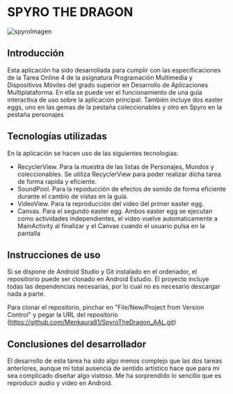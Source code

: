 #  SPYRO THE DRAGON

![spyroImagen](https://static.wikia.nocookie.net/logopedia/images/e/ed/Spyro_Logo_2018.png/revision/latest/scale-to-width-down/1000?cb=20191013032550)

## Introducción

Esta aplicación ha sido desarrollada para cumplir con las especificaciones de la Tarea Online 4 de la asignatura Programación Multimedia y Dispositivos Móviles del grado superior en Desarrollo de Aplicaciones Multiplataforma. En ella se puede ver el funcionamiento de una guía interactiva de uso sobre 
la aplicación principal. También incluye dos easter eggs, uno en las gemas de la pestaña coleccionables y otro en Spyro en la pestaña personajes


## Tecnologías utilizadas

En la aplicación se hacen uso de las siguientes tecnologias:

- RecyclerView. Para la muestra de las listas de Personajes, Mundos y coleccionables. Se utiliza RecyclerView para poder realizar dicha tarea de forma rapida y eficiente.
- SoundPool. Para la repoducción de efectos de sonido de forma eficiente durante el cambio de vistas en la guía.
- VideoView. Para la reproducción del video del primer easter egg.
- Canvas. Para el segundo easter egg. Ambos easter egg se ejecutan como actividades independientes, el video vuelve automaticamente a MainActivity al finalizar y el Canvas cuando el usuario pulsa en la pantalla


## Instrucciones de uso

Si se dispone de Android Studio y Git instalado en el ordenador, el repositiorio puede ser clonado en Android Estudio. El proyecto incluye todas las dependencias necesarias, por lo cual no es necesario descargar nada a parte. 

Para clonar el repositorio, pinchar en "File/New/Project from Version Control" y pegar la URL del repositorio (https://github.com/Menkaura81/SpyroTheDragon_AAL.git)

## Conclusiones del desarrollador

El desarrollo de esta tarea ha sido algo menos complejo que las dos tareas anteriores, aunque mi total ausencia de sentido artístico hace que para mi sea complicado diseñar algo vistoso. Me ha
sorprendido lo sencillo que es reproducir audio y video en Android.

